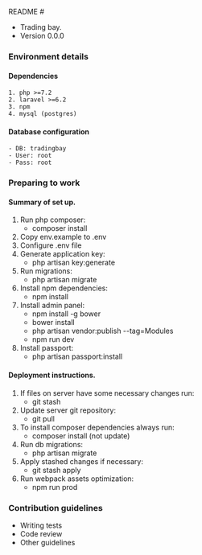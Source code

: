  README #

* Trading bay.
* Version 0.0.0

### Environment details ###

#### Dependencies
    1. php >=7.2
    2. laravel >=6.2
    3. npm
    4. mysql (postgres) 
    
#### Database configuration
    - DB: tradingbay
    - User: root
    - Pass: root

### Preparing to work ###
        
#### Summary of set up.
   1. Run php composer:
        - composer install
   1. Copy env.example to .env
   1. Configure .env file
   1. Generate application key:
        - php artisan key:generate
   1. Run migrations:
        - php artisan migrate
   1. Install npm dependencies: 
        - npm install
   1. Install admin panel:
        - npm install -g bower
        - bower install
        - php artisan vendor:publish --tag=Modules
        - npm run dev
   1. Install passport:
        - php artisan passport:install
        
#### Deployment instructions.
   1. If files on server have some necessary changes run:
        - git stash
   1. Update server git repository:
        - git pull
   1. To install composer dependencies always run:
        - composer install (not update)
   1. Run db migrations:
        - php artisan migrate
   1. Apply stashed changes if necessary:
        - git stash apply
   1. Run webpack assets optimization:
        - npm run prod    

### Contribution guidelines ###

* Writing tests
* Code review
* Other guidelines